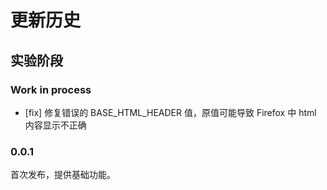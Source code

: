 # 更新历史

## 实验阶段

### Work in process

- [fix] 修复错误的 BASE_HTML_HEADER 值，原值可能导致 Firefox 中 html 内容显示不正确

### 0.0.1

首次发布，提供基础功能。
